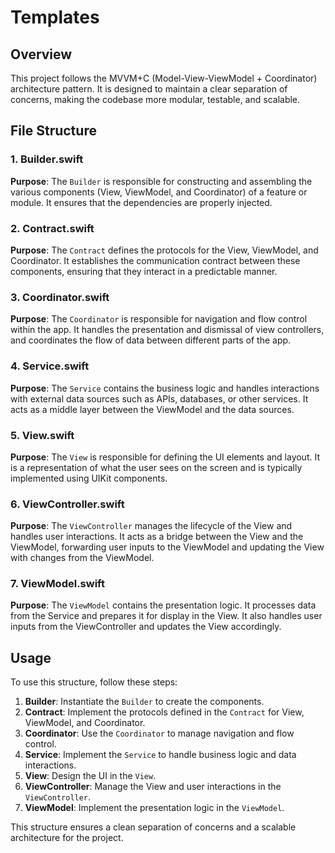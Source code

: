 # Templates

## Overview

This project follows the MVVM+C (Model-View-ViewModel + Coordinator) architecture pattern. It is designed to maintain a clear separation of concerns, making the codebase more modular, testable, and scalable.

## File Structure

### 1. Builder.swift

**Purpose**: The `Builder` is responsible for constructing and assembling the various components (View, ViewModel, and Coordinator) of a feature or module. It ensures that the dependencies are properly injected.

### 2. Contract.swift

**Purpose**: The `Contract` defines the protocols for the View, ViewModel, and Coordinator. It establishes the communication contract between these components, ensuring that they interact in a predictable manner.

### 3. Coordinator.swift

**Purpose**: The `Coordinator` is responsible for navigation and flow control within the app. It handles the presentation and dismissal of view controllers, and coordinates the flow of data between different parts of the app.

### 4. Service.swift

**Purpose**: The `Service` contains the business logic and handles interactions with external data sources such as APIs, databases, or other services. It acts as a middle layer between the ViewModel and the data sources.

### 5. View.swift

**Purpose**: The `View` is responsible for defining the UI elements and layout. It is a representation of what the user sees on the screen and is typically implemented using UIKit components.

### 6. ViewController.swift

**Purpose**: The `ViewController` manages the lifecycle of the View and handles user interactions. It acts as a bridge between the View and the ViewModel, forwarding user inputs to the ViewModel and updating the View with changes from the ViewModel.

### 7. ViewModel.swift

**Purpose**: The `ViewModel` contains the presentation logic. It processes data from the Service and prepares it for display in the View. It also handles user inputs from the ViewController and updates the View accordingly.

## Usage

To use this structure, follow these steps:

1. **Builder**: Instantiate the `Builder` to create the components.
2. **Contract**: Implement the protocols defined in the `Contract` for View, ViewModel, and Coordinator.
3. **Coordinator**: Use the `Coordinator` to manage navigation and flow control.
4. **Service**: Implement the `Service` to handle business logic and data interactions.
5. **View**: Design the UI in the `View`.
6. **ViewController**: Manage the View and user interactions in the `ViewController`.
7. **ViewModel**: Implement the presentation logic in the `ViewModel`.

This structure ensures a clean separation of concerns and a scalable architecture for the project.

